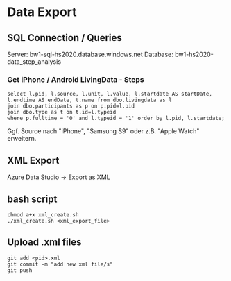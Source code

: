 # Data Export

## SQL Connection / Queries
Server: bw1-sql-hs2020.database.windows.net
Database: bw1-hs2020-data_step_analysis

### Get iPhone / Android LivingData - Steps

```
select l.pid, l.source, l.unit, l.value, l.startdate AS startDate, l.endtime AS endDate, t.name from dbo.livingdata as l
join dbo.participants as p on p.pid=l.pid
join dbo.type as t on t.id=l.typeid
where p.fulltime = '0' and l.typeid = '1' order by l.pid, l.startdate;
```
Ggf. Source nach "iPhone", "Samsung S9" oder z.B. "Apple Watch" erweitern.

## XML Export
Azure Data Studio -> Export as XML

## bash script

```
chmod a+x xml_create.sh
./xml_create.sh <xml_export_file>
```

## Upload <pid>.xml files
```
git add <pid>.xml
git commit -m "add new xml file/s"
git push 
```
